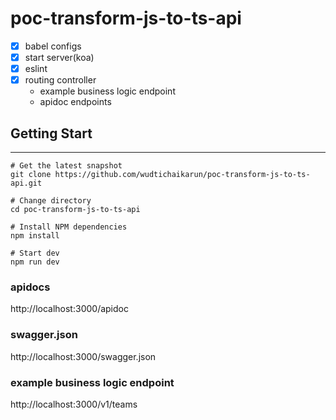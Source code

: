 # poc-transform-js-to-ts-api

- [x] babel configs
- [x] start server(koa)
- [x] eslint
- [x] routing controller
  - example business logic endpoint
  - apidoc endpoints

## Getting Start

---

```
# Get the latest snapshot
git clone https://github.com/wudtichaikarun/poc-transform-js-to-ts-api.git

# Change directory
cd poc-transform-js-to-ts-api

# Install NPM dependencies
npm install

# Start dev
npm run dev
```

### apidocs

http://localhost:3000/apidoc

### swagger.json

http://localhost:3000/swagger.json

### example business logic endpoint

http://localhost:3000/v1/teams
